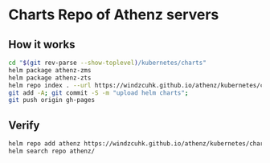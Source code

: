 # Charts Repo of Athenz servers

## How it works

```bash
cd "$(git rev-parse --show-toplevel)/kubernetes/charts"
helm package athenz-zms
helm package athenz-zts
helm repo index . --url https://windzcuhk.github.io/athenz/kubernetes/charts
git add -A; git commit -S -m "upload helm charts";
git push origin gh-pages
```

## Verify

```bash
helm repo add athenz https://windzcuhk.github.io/athenz/kubernetes/charts
helm search repo athenz/
```
